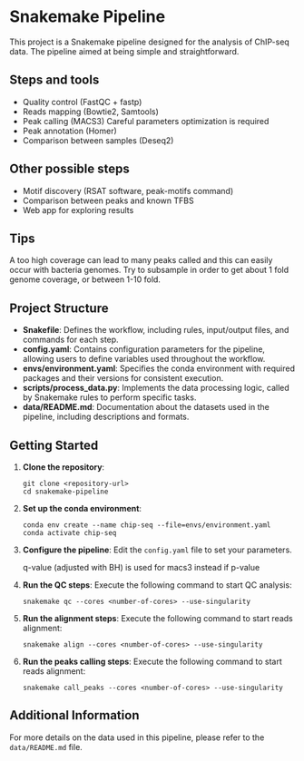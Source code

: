 # Snakemake Pipeline

This project is a Snakemake pipeline designed for the analysis of ChIP-seq data. The pipeline aimed at being simple and straightforward.

## Steps and tools
- Quality control (FastQC + fastp)
- Reads mapping (Bowtie2, Samtools)
- Peak calling (MACS3) Careful parameters optimization is required
- Peak annotation (Homer)
- Comparison between samples (Deseq2)

## Other possible steps
- Motif discovery (RSAT software, peak-motifs command)
- Comparison between peaks and known TFBS
- Web app for exploring results

## Tips
A too high coverage can lead to many peaks called and this can easily occur with bacteria genomes. Try to subsample in order to get about 1 fold genome coverage, or between 1-10 fold.

## Project Structure

- **Snakefile**: Defines the workflow, including rules, input/output files, and commands for each step.
- **config.yaml**: Contains configuration parameters for the pipeline, allowing users to define variables used throughout the workflow.
- **envs/environment.yaml**: Specifies the conda environment with required packages and their versions for consistent execution.
- **scripts/process_data.py**: Implements the data processing logic, called by Snakemake rules to perform specific tasks.
- **data/README.md**: Documentation about the datasets used in the pipeline, including descriptions and formats.

## Getting Started

1. **Clone the repository**:
   ```
   git clone <repository-url>
   cd snakemake-pipeline
   ```

2. **Set up the conda environment**:
   ```
   conda env create --name chip-seq --file=envs/environment.yaml
   conda activate chip-seq
   ```

3. **Configure the pipeline**:
   Edit the `config.yaml` file to set your parameters.

   q-value (adjusted with BH) is used for macs3 instead if p-value

4. **Run the QC steps**:
   Execute the following command to start QC analysis:
   ```
   snakemake qc --cores <number-of-cores> --use-singularity
   ```

5. **Run the alignment steps**:
   Execute the following command to start reads alignment:
   ```
   snakemake align --cores <number-of-cores> --use-singularity
   ```

6. **Run the peaks calling steps**:
   Execute the following command to start reads alignment:
   ```
   snakemake call_peaks --cores <number-of-cores> --use-singularity
   ```

## Additional Information

For more details on the data used in this pipeline, please refer to the `data/README.md` file.